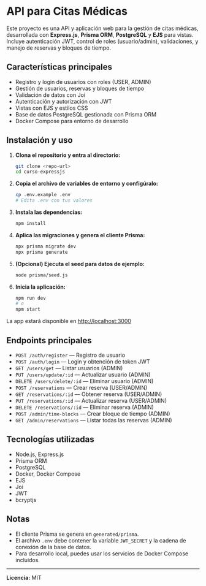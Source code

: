 # API para Citas Médicas

Este proyecto es una API y aplicación web para la gestión de citas médicas, desarrollada con **Express.js**, **Prisma ORM**, **PostgreSQL** y **EJS** para vistas. Incluye autenticación JWT, control de roles (usuario/admin), validaciones, y manejo de reservas y bloques de tiempo.

## Características principales

- Registro y login de usuarios con roles (USER, ADMIN)
- Gestión de usuarios, reservas y bloques de tiempo
- Validación de datos con Joi
- Autenticación y autorización con JWT
- Vistas con EJS y estilos CSS
- Base de datos PostgreSQL gestionada con Prisma ORM
- Docker Compose para entorno de desarrollo

## Instalación y uso

1. **Clona el repositorio y entra al directorio:**
   ```bash
   git clone <repo-url>
   cd curso-expressjs
   ```
2. **Copia el archivo de variables de entorno y configúralo:**
   ```bash
   cp .env.example .env
   # Edita .env con tus valores
   ```
3. **Instala las dependencias:**
   ```bash
   npm install
   ```
4. **Aplica las migraciones y genera el cliente Prisma:**
   ```bash
   npx prisma migrate dev
   npx prisma generate
   ```
5. **(Opcional) Ejecuta el seed para datos de ejemplo:**
   ```bash
   node prisma/seed.js
   ```
6. **Inicia la aplicación:**
   ```bash
   npm run dev
   # o
   npm start
   ```

La app estará disponible en [http://localhost:3000](http://localhost:3000)

## Endpoints principales

- `POST /auth/register` — Registro de usuario
- `POST /auth/login` — Login y obtención de token JWT
- `GET /users/get` — Listar usuarios (ADMIN)
- `PUT /users/update/:id` — Actualizar usuario (ADMIN)
- `DELETE /users/delete/:id` — Eliminar usuario (ADMIN)
- `POST /reservations` — Crear reserva (USER/ADMIN)
- `GET /reservations/:id` — Obtener reserva (USER/ADMIN)
- `PUT /reservations/:id` — Actualizar reserva (USER/ADMIN)
- `DELETE /reservations/:id` — Eliminar reserva (ADMIN)
- `POST /admin/time-blocks` — Crear bloque de tiempo (ADMIN)
- `GET /admin/reservations` — Listar todas las reservas (ADMIN)

## Tecnologías utilizadas

- Node.js, Express.js
- Prisma ORM
- PostgreSQL
- Docker, Docker Compose
- EJS
- Joi
- JWT
- bcryptjs

## Notas

- El cliente Prisma se genera en `generated/prisma`.
- El archivo `.env` debe contener la variable `JWT_SECRET` y la cadena de conexión de la base de datos.
- Para desarrollo local, puedes usar los servicios de Docker Compose incluidos.

---

**Licencia:** MIT
